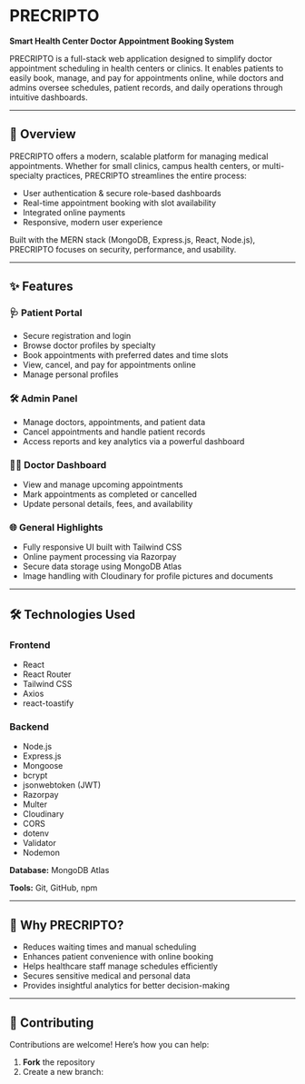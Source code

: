 # PRECRIPTO

**Smart Health Center Doctor Appointment Booking System**

PRECRIPTO is a full-stack web application designed to simplify doctor appointment scheduling in health centers or clinics. It enables patients to easily book, manage, and pay for appointments online, while doctors and admins oversee schedules, patient records, and daily operations through intuitive dashboards.

---

## 🚀 Overview

PRECRIPTO offers a modern, scalable platform for managing medical appointments. Whether for small clinics, campus health centers, or multi-specialty practices, PRECRIPTO streamlines the entire process:

- User authentication & secure role-based dashboards
- Real-time appointment booking with slot availability
- Integrated online payments
- Responsive, modern user experience

Built with the MERN stack (MongoDB, Express.js, React, Node.js), PRECRIPTO focuses on security, performance, and usability.

---

## ✨ Features

### 🩺 Patient Portal

- Secure registration and login
- Browse doctor profiles by specialty
- Book appointments with preferred dates and time slots
- View, cancel, and pay for appointments online
- Manage personal profiles

### 🛠️ Admin Panel

- Manage doctors, appointments, and patient data
- Cancel appointments and handle patient records
- Access reports and key analytics via a powerful dashboard

### 👨‍⚕️ Doctor Dashboard

- View and manage upcoming appointments
- Mark appointments as completed or cancelled
- Update personal details, fees, and availability

### 🌐 General Highlights

- Fully responsive UI built with Tailwind CSS
- Online payment processing via Razorpay
- Secure data storage using MongoDB Atlas
- Image handling with Cloudinary for profile pictures and documents

---

## 🛠 Technologies Used

### Frontend

- React
- React Router
- Tailwind CSS
- Axios
- react-toastify

### Backend

- Node.js
- Express.js
- Mongoose
- bcrypt
- jsonwebtoken (JWT)
- Razorpay
- Multer
- Cloudinary
- CORS
- dotenv
- Validator
- Nodemon

**Database:** MongoDB Atlas

**Tools:** Git, GitHub, npm

---

## 🎯 Why PRECRIPTO?

- Reduces waiting times and manual scheduling
- Enhances patient convenience with online booking
- Helps healthcare staff manage schedules efficiently
- Secures sensitive medical and personal data
- Provides insightful analytics for better decision-making

---

## 🤝 Contributing

Contributions are welcome! Here’s how you can help:

1. **Fork** the repository
2. Create a new branch:
